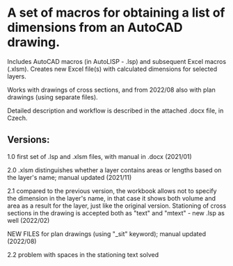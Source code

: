 # A set of macros for obtaining a list of dimensions from an AutoCAD drawing.

Includes AutoCAD macros (in AutoLISP - .lsp) and subsequent Excel macros (.xlsm).
Creates new Excel file(s) with calculated dimensions for selected layers.

Works with drawings of cross sections, and from 2022/08 also with plan drawings (using separate files).

Detailed description and workflow is described in the attached .docx file, in Czech.

## Versions:

1.0 first set of .lsp and .xlsm files, with manual in .docx (2021/01)

2.0 .xlsm distinguishes whether a layer contains areas or lengths based on the layer's name; manual updated (2021/11)

2.1 compared to the previous version, the workbook allows not to specify the dimension in the layer's name, in that case it shows both volume and area as a result for the layer, just like the original version. Stationing of cross sections in the drawing is accepted both as "text" and "mtext" - new .lsp as well (2022/02)

NEW FILES for plan drawings (using "_sit" keyword); manual updated (2022/08)

2.2 problem with spaces in the stationing text solved